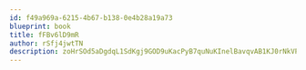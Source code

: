 ```yaml
---
id: f49a969a-6215-4b67-b138-0e4b28a19a73
blueprint: book
title: fFBv6lD9mR
author: rSfj4jwtTN
description: zoHrSOd5aDgdqL1SdKgj9GOD9uKacPyB7quNuKInelBavqvAB1KJ0rNkVPdZ5FChkOtNFMS5B3j0BNKLIftxhEzoqhBwj7NlS7be
---
```

